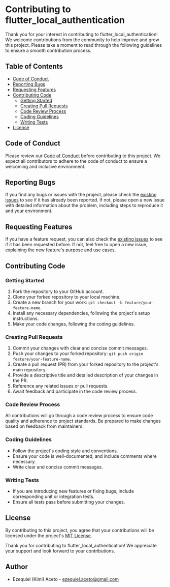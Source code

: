 # Contributing to flutter_local_authentication

Thank you for your interest in contributing to flutter_local_authentication! We welcome contributions from the community to help improve and grow this project. Please take a moment to read through the following guidelines to ensure a smooth contribution process.

## Table of Contents

- [Code of Conduct](#code-of-conduct)
- [Reporting Bugs](#reporting-bugs)
- [Requesting Features](#requesting-features)
- [Contributing Code](#contributing-code)
  - [Getting Started](#getting-started)
  - [Creating Pull Requests](#creating-pull-requests)
  - [Code Review Process](#code-review-process)
  - [Coding Guidelines](#coding-guidelines)
  - [Writing Tests](#writing-tests)
- [License](#license)

## Code of Conduct

Please review our [Code of Conduct](CODE_OF_CONDUCT.md) before contributing to this project. We expect all contributors to adhere to the code of conduct to ensure a welcoming and inclusive environment.

## Reporting Bugs

If you find any bugs or issues with the project, please check the [existing issues](../../issues) to see if it has already been reported. If not, please open a new issue with detailed information about the problem, including steps to reproduce it and your environment.

## Requesting Features

If you have a feature request, you can also check the [existing issues](../../issues) to see if it has been requested before. If not, feel free to open a new issue, explaining the new feature's purpose and use cases.

## Contributing Code

### Getting Started

1. Fork the repository to your GitHub account.
2. Clone your forked repository to your local machine.
3. Create a new branch for your work: `git checkout -b feature/your-feature-name`.
4. Install any necessary dependencies, following the project's setup instructions.
5. Make your code changes, following the coding guidelines.

### Creating Pull Requests

1. Commit your changes with clear and concise commit messages.
2. Push your changes to your forked repository: `git push origin feature/your-feature-name`.
3. Create a pull request (PR) from your forked repository to the project's main repository.
4. Provide a descriptive title and detailed description of your changes in the PR.
5. Reference any related issues or pull requests.
6. Await feedback and participate in the code review process.

### Code Review Process

All contributions will go through a code review process to ensure code quality and adherence to project standards. Be prepared to make changes based on feedback from maintainers.

### Coding Guidelines

- Follow the project's coding style and conventions.
- Ensure your code is well-documented, and include comments where necessary.
- Write clear and concise commit messages.

### Writing Tests

- If you are introducing new features or fixing bugs, include corresponding unit or integration tests.
- Ensure all tests pass before submitting your changes.

## License

By contributing to this project, you agree that your contributions will be licensed under the project's [MIT License](LICENSE).

Thank you for contributing to flutter_local_authentication! We appreciate your support and look forward to your contributions.

## Author

- Ezequiel (Kimi) Aceto - ezequiel.aceto@gmail.com
